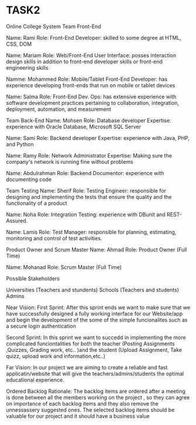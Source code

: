 # TASK2
Online College System
Team Front-End 

Name: Rami Role: Front-End Developer: skilled to some degree at HTML, CSS, DOM

Name: Mariam Role: Web/Front-End User Interface: posses interaction design skills in addition to front-end developer skills or front-end engineering skills

Namme: Mohammed Role: Mobile/Tablet Front-End Developer: has experience developing front-ends that run on mobile or tablet devices

Name: Salma Role: Front-End Dev. Ops: has extensive experience with software development practices pertaining to collaboration, integration, deployment, automation, and measurement

Team Back-End
Name: Mohsen Role: Database developer Expertise: experience with Oracle Database, Microsoft SQL Server

Name: Sami Role: Backend developer Expertise: experience with Java, PHP, and Python

Name: Ramy Role: Network Administrator Expertise: Making sure the company's network is running fine without problems

Name: Abdulrahman Role: Backend Documentor: experience with documenting code

Team Testing
Name: Sherif Role: Testing Engineer: responsible for designing and implementing the tests that ensure the quality and the functionality of a product 

Name: Noha Role: Integration Testing: experience with DBunit and REST-Assured.

Name: Lamis Role: Test Manager: responsible for planning, estimating, monitoring and control of test activities.

Product Owner and Scrum Master
Name: Ahmad Role: Product Owner (Full Time)

Name: Mohanad Role: Scrum Master (Full Time)

Possible Stakeholders

Universities (Teachers and stundents)
Schools (Teachers and students)
Admins

Near Vision:
  First Sprint: After this sprint ends we want to make sure that we have successfully designed a fully working interface for our Website/app and begin the development of the some of the simple funcionalites such as a secure login authentication

  Second Sprint: In this sprint we want to succedd in implementing the more complicated funciontalities for both the teacher (Posting Assignments ,Quizzes, Grading work, etc.. )and the student (Upload Assignment, Take quizz, upload work and information,etc..)


Far Vision:
In our project we are aiming to create a reliable and fast applicatin/website that will give the teachers/admins/students the optimal educational experience. 

Ordered Backlog Rationale:
The backlog items are ordered after a meeting is done between all the members working on the project , so they can agree on importance of each backlog items and they also remove the unnessassery suggested ones. The selected backlog items should be valuable for our project and it should have a business value



